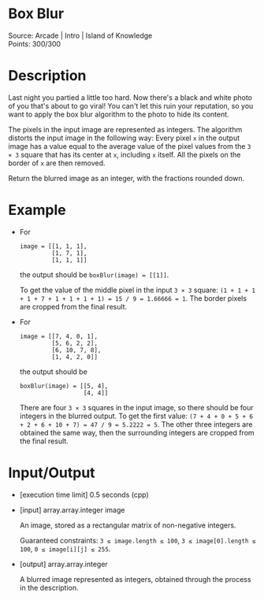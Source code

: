 # Box Blur
Source: Arcade | Intro | Island of Knowledge <br>
Points: 300/300

# Description

Last night you partied a little too hard. Now there's a black and white photo of you that's about to go viral! You can't let this ruin your reputation, so you want to apply the box blur algorithm to the photo to hide its content.

The pixels in the input image are represented as integers. The algorithm distorts the input image in the following way: Every pixel `x` in the output image has a value equal to the average value of the pixel values from the `3 × 3` square that has its center at `x`, including `x` itself. All the pixels on the border of `x` are then removed.

Return the blurred image as an integer, with the fractions rounded down.

# Example

* For
  ```
  image = [[1, 1, 1],
           [1, 7, 1],
           [1, 1, 1]]
  ```
  the output should be `boxBlur(image) = [[1]]`.

  To get the value of the middle pixel in the input `3 × 3` square: `(1 + 1 + 1 + 1 + 7 + 1 + 1 + 1 + 1) = 15 / 9 = 1.66666 = 1`. The border pixels are cropped from the final result.

* For
  ```
  image = [[7, 4, 0, 1],
           [5, 6, 2, 2],
           [6, 10, 7, 8],
           [1, 4, 2, 0]]
  ```
  the output should be
  ```
  boxBlur(image) = [[5, 4],
                    [4, 4]]
  ```
  There are four `3 × 3` squares in the input image, so there should be four integers in the blurred output. To get the first value: `(7 + 4 + 0 + 5 + 6 + 2 + 6 + 10 + 7) = 47 / 9 = 5.2222 = 5`. The other three integers are obtained the same way, then the surrounding integers are cropped from the final result.

# Input/Output

* [execution time limit] 0.5 seconds (cpp)

* [input] array.array.integer image

  An image, stored as a rectangular matrix of non-negative integers.

  Guaranteed constraints:
  `3 ≤ image.length ≤ 100`,
  `3 ≤ image[0].length ≤ 100`,
  `0 ≤ image[i][j] ≤ 255`.

* [output] array.array.integer

  A blurred image represented as integers, obtained through the process in the description.
